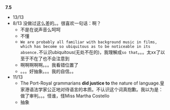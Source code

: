 **7.5**
- 13/13
- 8/13 没做过这么差的。。很喜欢一句话：啊？
	- 不是在说声音么呵呵
	- 不懂
	- `We are probably all familiar with background music in films, which has become so ubiquitous as to be noticeable in its absence.`不认识ubiquitous(无处不在的)，我理解成`so that`。。。太xx了以至于不在了也不会注意到
	- 啊啊啊啊啊。。。我看错位置了
	- 。。。好抽象。。。我的自信。。
- 11/13
	- The Port-Royal grammarians **did justice to** the nature of language.皇家港语法学家公正地对待语言的本质。不认识这个词真抱歉。我以为是：做了审判。。。怪谁，怪Miss Martha Costello
	- 抽象